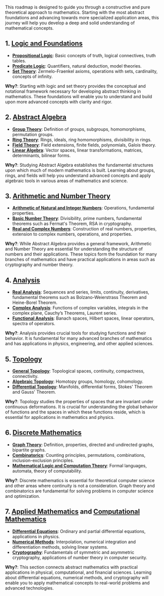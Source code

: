 This roadmap is designed to guide you through a constructive and pure theoretical approach to mathematics. Starting with the most abstract foundations and advancing towards more specialized application areas, this journey will help you develop a deep and solid understanding of mathematical concepts.

## 1. [Logic and Foundations](EN/logic-and-foundations/Logic-and-Foundations.md)
- **[Propositional Logic](EN/logic-and-foundations/Propositional-Logic.md)**: Basic concepts of truth, logical connectives, truth tables.
- **[Predicate Logic](EN/logic-and-foundations/Predicate-Logic.md)**: Quantifiers, natural deduction, model theories.
- **[Set Theory](EN/logic-and-foundations/Set-Theory.md)**: Zermelo-Fraenkel axioms, operations with sets, cardinality, concepts of infinity.

**Why?**: Starting with logic and set theory provides the conceptual and notational framework necessary for developing abstract thinking in mathematics. These foundations will enable you to understand and build upon more advanced concepts with clarity and rigor.

## 2. [Abstract Algebra](EN/algebra/Algebra.md)
- **[Group Theory](EN/algebra/abstract-algebra/Group-Theory.md)**: Definition of groups, subgroups, homomorphisms, permutation groups.
- **[Ring Theory](EN/algebra/abstract-algebra/Ring-Theory.md)**: Rings, ideals, ring homomorphisms, divisibility in rings.
- **[Field Theory](EN/algebra/abstract-algebra/Field-Theory.md)**: Field extensions, finite fields, polynomials, Galois theory.
- **[Linear Algebra](EN/algebra/linear-algebra/Linear-Algebra.md)**: Vector spaces, linear transformations, matrices, determinants, bilinear forms.

**Why?**: Studying Abstract Algebra establishes the fundamental structures upon which much of modern mathematics is built. Learning about groups, rings, and fields will help you understand advanced concepts and apply algebraic tools in various areas of mathematics and science.

## 3. [Arithmetic and Number Theory](EN/algebra/elementary-algebra/arithmetic/Arithmetic.md)
- **[Arithmetic of Natural and Integer Numbers](EN/algebra/elementary-algebra/arithmetic/Natural-and-Integer-Numbers.md)**: Operations, fundamental properties.
- **[Basic Number Theory](EN/algebra/elementary-algebra/arithmetic/Basic-Number-Theory.md)**: Divisibility, prime numbers, fundamental theorems such as Fermat's Theorem, RSA in cryptography.
- **[Real and Complex Numbers](EN/algebra/elementary-algebra/arithmetic/Real-and-Complex-Numbers.md)**: Construction of real numbers, properties, extension to complex numbers, operations, and properties.

**Why?**: While Abstract Algebra provides a general framework, Arithmetic and Number Theory are essential for understanding the structure of numbers and their applications. These topics form the foundation for many branches of mathematics and have practical applications in areas such as cryptography and number theory.

## 4. [Analysis](EN/analysis/Analysis.md)
- **[Real Analysis](EN/analysis/real-analysis/Real-Analysis.md)**: Sequences and series, limits, continuity, derivatives, fundamental theorems such as Bolzano-Weierstrass Theorem and Heine-Borel Theorem.
- **[Complex Analysis](EN/analysis/complex-analysis/Complex-Analysis.md)**: Functions of complex variables, integrals in the complex plane, Cauchy’s Theorems, Laurent series.
- **[Functional Analysis](EN/analysis/functional-analysis/Functional-Analysis.md)**: Banach spaces, Hilbert spaces, linear operators, spectra of operators.

**Why?**: Analysis provides crucial tools for studying functions and their behavior. It is fundamental for many advanced branches of mathematics and has applications in physics, engineering, and other applied sciences.

## 5. [Topology](EN/topology/Topology.md)
- **[General Topology](EN/topology/general-topology/General-Topology.md)**: Topological spaces, continuity, compactness, connectivity.
- **[Algebraic Topology](EN/topology/algebraic-topology/Algebraic-Topology.md)**: Homotopy groups, homology, cohomology.
- **[Differential Topology](EN/topology/differential-topology/Differential-Topology.md)**: Manifolds, differential forms, Stokes' Theorem and Gauss' Theorem.

**Why?**: Topology studies the properties of spaces that are invariant under continuous deformations. It is crucial for understanding the global behavior of functions and the spaces in which these functions reside, which is essential for applications in mathematics and physics.

## 6. [Discrete Mathematics](EN/discrete-mathematics/Discrete-Mathematics.md)
- **[Graph Theory](EN/discrete-mathematics/graph-theory/Graph-Theory.md)**: Definition, properties, directed and undirected graphs, bipartite graphs.
- **[Combinatorics](EN/discrete-mathematics/combinatorics/Combinatorics.md)**: Counting principles, permutations, combinations, inclusion-exclusion principles.
- **[Mathematical Logic and Computation Theory](EN/discrete-mathematics/mathematical-logic-and-computation-theory/Mathematical-Logic-and-Computation-Theory.md)**: Formal languages, automata, theory of computability.

**Why?**: Discrete mathematics is essential for theoretical computer science and other areas where continuity is not a consideration. Graph theory and combinatorics are fundamental for solving problems in computer science and optimization.

## 7. [Applied Mathematics](EN/applied-mathematics/Applied-Mathematics.md) and [Computational Mathematics](EN/computational-mathematics/Computational-Mathematics.md)
- **[Differential Equations](EN/applied-mathematics/differential-equations/Differential-Equations.md)**: Ordinary and partial differential equations, applications in physics.
- **[Numerical Methods](EN/applied-mathematics/numerical-methods/Numerical-Methods.md)**: Interpolation, numerical integration and differentiation methods, solving linear systems.
- **[Cryptography](EN/applied-mathematics/cryptography/Cryptography.md)**: Fundamentals of symmetric and asymmetric cryptography, applications of number theory in computer security.

**Why?**: This section connects abstract mathematics with practical applications in physical, computational, and financial sciences. Learning about differential equations, numerical methods, and cryptography will enable you to apply mathematical concepts to real-world problems and advanced technologies.
